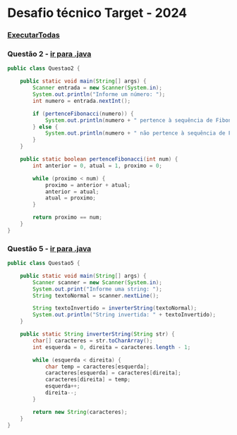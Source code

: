 # Desafio técnico Target - 2024
### [ExecutarTodas](/src/main/java/com/jeff/ExecutarTodasAsQuestoes.java)
### Questão 2 - [ir para .java](/src/main/java/com/jeff/Questao2.java)
````java
public class Questao2 {

    public static void main(String[] args) {
        Scanner entrada = new Scanner(System.in);
        System.out.println("Informe um número: ");
        int numero = entrada.nextInt();

        if (pertenceFibonacci(numero)) {
            System.out.println(numero + " pertence à sequência de Fibonacci.");
        } else {
            System.out.println(numero + " não pertence à sequência de Fibonacci.");
        }
    }

    public static boolean pertenceFibonacci(int num) {
        int anterior = 0, atual = 1, proximo = 0;

        while (proximo < num) {
            proximo = anterior + atual;
            anterior = atual;
            atual = proximo;
        }

        return proximo == num;
    }
}
````

### Questão 5 - [ir para .java](/src/main/java/com/jeff/Questao5.java)
````java
public class Questao5 {

    public static void main(String[] args) {
        Scanner scanner = new Scanner(System.in);
        System.out.print("Informe uma string: ");
        String textoNormal = scanner.nextLine();

        String textoInvertido = inverterString(textoNormal);
        System.out.println("String invertida: " + textoInvertido);
    }

    public static String inverterString(String str) {
        char[] caracteres = str.toCharArray();
        int esquerda = 0, direita = caracteres.length - 1;

        while (esquerda < direita) {
            char temp = caracteres[esquerda];
            caracteres[esquerda] = caracteres[direita];
            caracteres[direita] = temp;
            esquerda++;
            direita--;
        }

        return new String(caracteres);
    }
}
````
